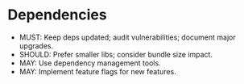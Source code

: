 # Dependencies

- MUST: Keep deps updated; audit vulnerabilities; document major upgrades.
- SHOULD: Prefer smaller libs; consider bundle size impact.
- MAY: Use dependency management tools.
- MAY: Implement feature flags for new features.
